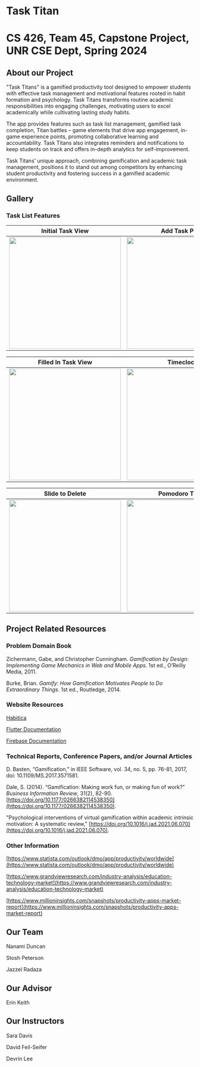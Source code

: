 # Task Titan

# CS 426, Team 45, Capstone Project, UNR CSE Dept, Spring 2024


## About our Project
"Task Titans" is a gamified productivity tool designed to empower students with effective task management and motivational features rooted in habit formation and psychology. Task Titans transforms routine academic responsibilities into engaging challenges, motivating users to excel academically while cultivating lasting study habits. 

The app provides features such as task list management, gamified task completion, Titan battles – game elements that drive app engagement, in-game experience points, promoting collaborative learning and accountability. Task Titans also integrates reminders and notifications to keep students on track and offers in-depth analytics for self-improvement. 

Task Titans’ unique approach, combining gamification and academic task management, positions it to stand out among competitors by enhancing student productivity and fostering success in a gamified academic environment. 


## Gallery
### Task List Features

| Initial Task View | Add Task Page | Confirmation Dialog |
| ------------- | ------------- | ------------- |
| <img src="/CS425_Team45/assets/images/1 Initial Task View.png" width="300"/> | <img src="/CS425_Team45/assets/images/2 add task.png" width="300"/> | <img src="/CS425_Team45/assets/images/3 confirmation.png" width="300"/> |

| Filled In Task View | Timeclock | Subtasks |
| ------------- | ------------- | ------------- |
| <img src="/CS425_Team45/assets/images/4 filledin.png" width="300"/> | <img src="/CS425_Team45/assets/images/5 clockedin.png" width="300"/> | <img src="/CS425_Team45/assets/images/6 subtask.png" width="300"/> |

| Slide to Delete | Pomodoro Timer |
| ------------- | ------------- |
| <img src="/CS425_Team45/assets/images/7 slidetodelete.png" width="300"/> | <img src="/CS425_Team45/assets/images/8 pomodoro.png" width="300"/> |

## Project Related Resources
### Problem Domain Book
Zichermann, Gabe, and Christopher Cunningham. _Gamification by Design: Implementing Game Mechanics in Web and Mobile Apps_. 1st ed., O’Reilly Media, 2011.

Burke, Brian. _Gamify: How Gamification Motivates People to Do Extraordinary Things_. 1st ed., Routledge, 2014.

### Website Resources
[Habitica](https://habitica.com/static/home)

[Flutter Documentation](https://flutter.dev/)

[Firebase Documentation](https://firebase.google.com/docs)

### Technical Reports, Conference Papers, and/or Journal Articles
D. Basten, “Gamification,” in IEEE Software, vol. 34, no. 5, pp. 76-81, 2017, doi: 10.1109/MS.2017.3571581.

Dale, S. (2014). “Gamification: Making work fun, or making fun of work?” _Business Information Review_, 31(2), 82-90. [https://doi.org/10.1177/0266382114538350](https://doi.org/10.1177/0266382114538350).

"Psychological interventions of virtual gamification within academic intrinsic motivation: A systematic review," [https://doi.org/10.1016/j.jad.2021.06.070](https://doi.org/10.1016/j.jad.2021.06.070).


### Other Information
[https://www.statista.com/outlook/dmo/app/productivity/worldwide](https://www.statista.com/outlook/dmo/app/productivity/worldwide)

[https://www.grandviewresearch.com/industry-analysis/education-technology-market](https://www.grandviewresearch.com/industry-analysis/education-technology-market)

[https://www.millioninsights.com/snapshots/productivity-apps-market-report](https://www.millioninsights.com/snapshots/productivity-apps-market-report)


## Our Team
Nanami Duncan

Stosh Peterson

Jazzel Radaza


## Our Advisor
Erin Keith


## Our Instructors
Sara Davis

David Feil-Seifer

Devrin Lee
